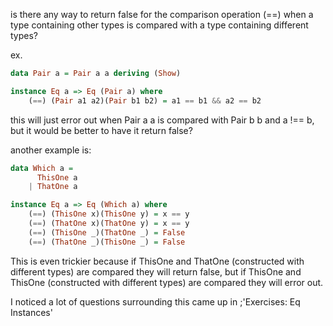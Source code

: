 is there any way to return false for the comparison operation (==) when a type containing other types is compared with a type containing different types?

ex.

```haskell
data Pair a = Pair a a deriving (Show)

instance Eq a => Eq (Pair a) where
    (==) (Pair a1 a2)(Pair b1 b2) = a1 == b1 && a2 == b2

```

this will just error out when Pair a a is compared with Pair b b and a !== b, but it would be better to have it return false?

another example is:

```haskell
data Which a =
      ThisOne a
    | ThatOne a

instance Eq a => Eq (Which a) where
    (==) (ThisOne x)(ThisOne y) = x == y
    (==) (ThatOne x)(ThatOne y) = x == y
    (==) (ThisOne _)(ThatOne _) = False
    (==) (ThatOne _)(ThisOne _) = False
```

This is even trickier because if ThisOne and ThatOne (constructed with different types) are compared they will return false, but if ThisOne and ThisOne (constructed with different types) are compared they will error out.

I noticed a lot of questions surrounding this came up in ;'Exercises: Eq Instances'
